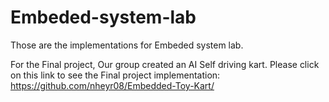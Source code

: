 # Embeded-system-lab
Those are the implementations for Embeded system lab. 

For the Final project, Our group created an AI Self driving kart.
Please click on this link to see the Final project implementation:
https://github.com/nheyr08/Embedded-Toy-Kart/
